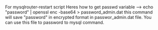 For mysqlrouter-restart script
Heres how to get passwd variable
--> echo "password" | openssl enc -base64 > password_admin.dat
this command will save "password" in encrypted format in passwor_admin.dat file. You can use this file to password to mysql command.

